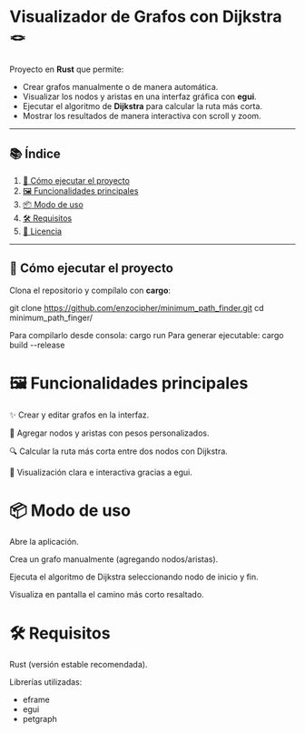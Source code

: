 # Visualizador de Grafos con Dijkstra 🪢

Proyecto en **Rust** que permite:

- Crear grafos manualmente o de manera automática.  
- Visualizar los nodos y aristas en una interfaz gráfica con **egui**.  
- Ejecutar el algoritmo de **Dijkstra** para calcular la ruta más corta.  
- Mostrar los resultados de manera interactiva con scroll y zoom.  

---

## 📚 Índice

1. [🚀 Cómo ejecutar el proyecto](#-cómo-ejecutar-el-proyecto)  
2. [🖼️ Funcionalidades principales](#️-funcionalidades-principales)  
3. [📦 Modo de uso](#-ejemplo-de-uso)  
4. [🛠️ Requisitos](#️-requisitos)  
5. [📄 Licencia](#-licencia)  

---

## 🚀 Cómo ejecutar el proyecto

Clona el repositorio y compílalo con **cargo**:

git clone https://github.com/enzocipher/minimum_path_finder.git
cd minimum_path_finger/

Para compilarlo desde consola:
cargo run
Para generar ejecutable:
cargo build --release 

# 🖼️ Funcionalidades principales
✨ Crear y editar grafos en la interfaz.

📝 Agregar nodos y aristas con pesos personalizados.

🔍 Calcular la ruta más corta entre dos nodos con Dijkstra.

🎨 Visualización clara e interactiva gracias a egui.

# 📦 Modo de uso
Abre la aplicación.

Crea un grafo manualmente (agregando nodos/aristas).

Ejecuta el algoritmo de Dijkstra seleccionando nodo de inicio y fin.

Visualiza en pantalla el camino más corto resaltado.

# 🛠️ Requisitos
Rust (versión estable recomendada).

Librerías utilizadas:

- eframe
- egui
- petgraph
